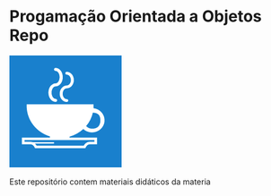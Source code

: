 # Progamação Orientada a Objetos Repo
![](./java.png)


Este repositório contem materiais didáticos da materia 
